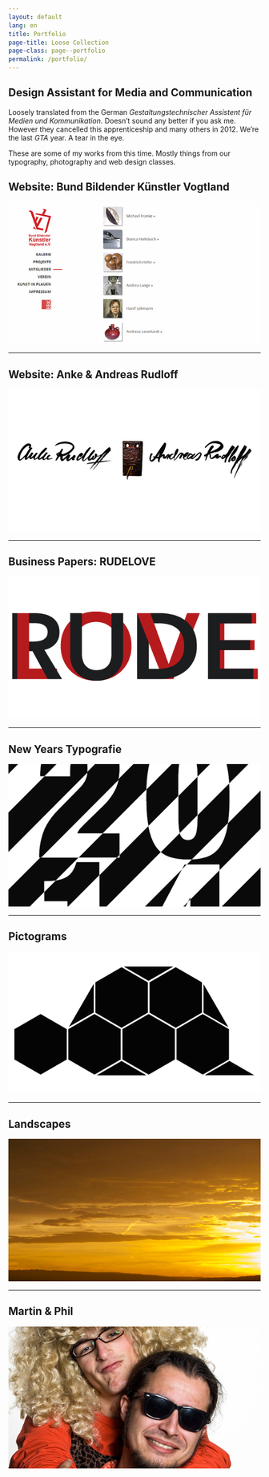 ```yaml
---
layout: default
lang: en
title: Portfolio
page-title: Loose Collection
page-class: page--portfolio
permalink: /portfolio/
---
```

## Design Assistant for Media and Communication

Loosely translated from the German _Gestaltungstechnischer Assistent für Medien und Kommunikation_. Doesn’t sound any better if you ask me. However they cancelled this apprenticeship and many others in 2012. We’re the last _GTA_ year. A tear in the eye.

These are some of my works from this time. Mostly things from our typography, photography and web design classes.

## Website: Bund Bildender Künstler Vogtland

[![Website: Bund Bildender Künstler Vogtland e.V.](/img/bbk-vogtland/thumbnail.jpg)](/portfolio/bbk-vogtland)

---

## Website: Anke & Andreas Rudloff

[![Website: Anke & Andreas Rudloff](/img/artrudloff/thumbnail.jpg)](/portfolio/artrudloff)

---

## Business Papers: RUDELOVE

[![Business Papers: RUDELOVE](/img/rudelove/thumbnail.png)](/portfolio/rudelove)

---

## New Years Typografie

[![Neujahrs-Typografie](/img/new-years-typografie/thumbnail.png)](/portfolio/new-years-typografie)

---

## Pictograms

[![Piktogramme](/img/pictograms/thumbnail.png)](/portfolio/pictograms)

---

## Landscapes

[![Landscapes](/img/landscapes/thumbnail.jpg)](/portfolio/landscapes)

---

## Martin & Phil

[![Martin & Phil](/img/martin-and-phil/thumbnail.jpg)](/portfolio/martin-and-phil)
